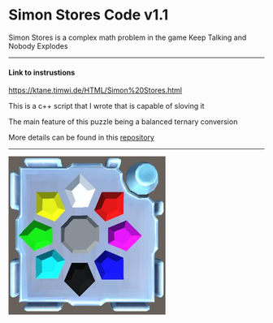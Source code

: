 # Simon Stores Code v1.1

Simon Stores is a complex math problem in the game Keep Talking and Nobody Explodes

----
#### Link to instrustions
<https://ktane.timwi.de/HTML/Simon%20Stores.html>

This is a c++ script that I wrote that is capable of sloving it

The main feature of this puzzle being a balanced ternary conversion 

More details can be found in this [repository](https://github.com/BrandonPacewic/BalancedTernaryConverter)

----

![pic](https://github.com/BrandonPacewic/SimonStores/blob/main/images/simonStores.jpeg)
